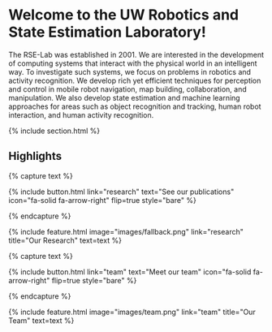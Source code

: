 ---
---

# Welcome to the UW Robotics and State Estimation Laboratory! 

The RSE-Lab was established in 2001. We are interested in the development of computing systems that interact with the physical world in an intelligent way. To investigate such systems, we focus on problems in robotics and activity recognition. We develop rich yet efficient techniques for perception and control in mobile robot navigation, map building, collaboration, and manipulation. We also develop state estimation and machine learning approaches for areas such as object recognition and tracking, human robot interaction, and human activity recognition.

{% include section.html %}

## Highlights

{% capture text %}

{%
  include button.html
  link="research"
  text="See our publications"
  icon="fa-solid fa-arrow-right"
  flip=true
  style="bare"
%}

{% endcapture %}

{%
  include feature.html
  image="images/fallback.png"
  link="research"
  title="Our Research"
  text=text
%}

{% capture text %}

{%
  include button.html
  link="team"
  text="Meet our team"
  icon="fa-solid fa-arrow-right"
  flip=true
  style="bare"
%}

{% endcapture %}

{%
  include feature.html
  image="images/team.png"
  link="team"
  title="Our Team"
  text=text
%}
